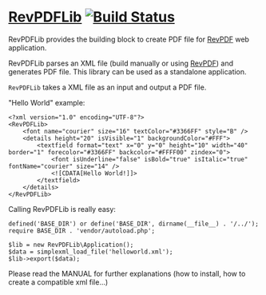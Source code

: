 [RevPDFLib](http://www.revpdf.org) [![Build Status](https://secure.travis-ci.org/rev42/RevPDFLib.png?branch=master)](http://travis-ci.org/rev42/RevPDFLib)
==================================================
RevPDFLib provides the building block to create PDF file for [RevPDF][] web application.

RevPDFLib parses an XML file (build manually or using [RevPDF][]) 
and generates PDF file. This library can be used as a standalone application.

``RevPDFLib`` takes a XML file as an input and output a PDF file.

"Hello World" example:

    <?xml version="1.0" encoding="UTF-8"?>
    <RevPDFLib>
        <font name="courier" size="16" textColor="#3366FF" style="B" />
        <details height="20" isVisible="1" backgroundColor="#FFF">
            <textfield format="text" x="0" y="0" height="10" width="40" border="1" forecolor="#3366FF" backcolor="#FFFF00" zindex="0">
                <font isUnderline="false" isBold="true" isItalic="true" fontName="courier" size="14" />
                <![CDATA[Hello World!]]>
            </textfield>
        </details>
    </RevPDFLib>

Calling RevPDFLib is really easy:

    defined('BASE_DIR') or define('BASE_DIR', dirname(__file__) . '/../');
    require BASE_DIR . 'vendor/autoload.php';
    
    $lib = new RevPDFLib\Application();
    $data = simplexml_load_file('helloworld.xml');
    $lib->export($data);

Please read the MANUAL for further explanations (how to install, how to create a compatible xml file...)

[RevPDF]: http://www.revpdf.org